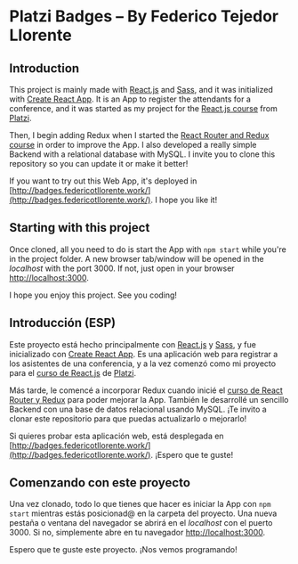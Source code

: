 # Platzi Badges – By Federico Tejedor Llorente

## Introduction

This project is mainly made with [React.js](https://reactjs.org/) and [Sass](https://sass-lang.com/), and it was initialized with [Create React App](https://github.com/facebook/create-react-app). It is an App to register the attendants for a conference, and it was started as my project for the [React.js course](https://platzi.com/cursos/react/) from [Platzi](https://platzi.com/).

Then, I begin adding Redux when I started the [React Router and Redux course](https://platzi.com/clases/react-router-redux/) in order to improve the App. I also developed a really simple Backend with a relational database with MySQL. I invite you to clone this repository so you can update it or make it better!

If you want to try out this Web App, it's deployed in [http://badges.federicotllorente.work/](http://badges.federicotllorente.work/). I hope you like it!

## Starting with this project

Once cloned, all you need to do is start the App with `npm start` while you're in the project folder. A new browser tab/window will be opened in the *localhost* with the port 3000. If not, just open in your browser [http://localhost:3000](http://localhost:3000).

I hope you enjoy this project. See you coding!

## Introducción (ESP)

Este proyecto está hecho principalmente con [React.js](https://reactjs.org/) y [Sass](https://sass-lang.com/), y fue inicializado con [Create React App](https://github.com/facebook/create-react-app). Es una aplicación web para registrar a los asistentes de una conferencia, y a la vez comenzó como mi proyecto para el [curso de React.js](https://platzi.com/cursos/react/) de [Platzi](https://platzi.com/).

Más tarde, le comencé a incorporar Redux cuando inicié el [curso de React Router y Redux](https://platzi.com/clases/react-router-redux/) para poder mejorar la App. También le desarrollé un sencillo Backend con una base de datos relacional usando MySQL. ¡Te invito a clonar este repositorio para que puedas actualizarlo o mejorarlo!

Si quieres probar esta aplicación web, está desplegada en [http://badges.federicotllorente.work/](http://badges.federicotllorente.work/). ¡Espero que te guste!

## Comenzando con este proyecto

Una vez clonado, todo lo que tienes que hacer es iniciar la App con `npm start` mientras estás posicionad@ en la carpeta del proyecto. Una nueva pestaña o ventana del navegador se abrirá en el *localhost* con el puerto 3000. Si no, simplemente abre en tu navegador [http://localhost:3000](http://localhost:3000).

Espero que te guste este proyecto. ¡Nos vemos programando!